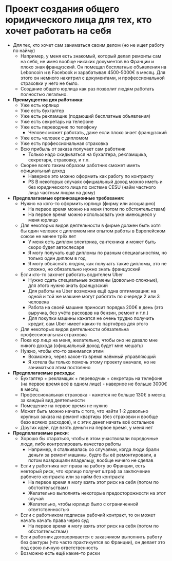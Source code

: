 # Проект создания общего юридического лица для тех, кто хочет работать на себя
* Для тех, кто хочет сам заниматься своим делом (но не ищет работу по найму)
  + Например, у меня есть знакомый, который делал ремонты сам на себя, не имея вообще никаких документов во Франции и плохо зная французский. Он помещал бесплатные объявления на Leboncoin и в Facebook и зарабатывал 4500-5000€ в месяц. Для этого он немного нахитрил с документами, и профессиональной страховки у него не было.
  + Создание общего юрлица как раз позволит людям работать полностью легально.
* **Преимущества для работника**:
  + Уже есть юрлицо
  + Уже есть бухгалтер
  + Уже есть рекламщик (подающий бесплатные объявления)
  + Уже есть секретарь на телефоне
  + Уже есть переводчик по телефону
    - Человек может работать, даже если плохо знает французский
  + Уже есть человек с дипломом
  + Уже есть профессиональная страховка 
  + Всю прибыль от заказа получает сам работник
    - Только надо скидываться на бухалтера, рекламщика, секретаря, страховку, и т.п.
  + Скорее всего таким образом работник сможет иметь официальный доход
    - Наверное это можно оформить как работу по контракту
    - PS В некоторых случаях официальный доход можно иметь и без юридического лица по системе CESU (найм частного лица частным лицом на дому)
* **Предполагаемые организационные требования**:
  + Нужно на кого-то оформить юрлицо (фирму или асоциацию)
    - На первое время можно на меня (потом по обстоятельствам)
    - На первое время можно использовать уже имеющееся у меня юрлицо
  + Для некоторых видов деятельности в фирме должен быть хотя бы один человек с дипломом или опытом работы в Европейском союзе не менее трёх лет
    - У меня есть диплом электрика, сантехника и может быть скоро будет автослесаря
    - Я могу получать ещё дипломы по разным специальностям, но только один диплом в год
    - Я могу объяснять людям, как получать такие дипломы, это не сложно, но обязательно нужно знать французский
  + Если кто-то захочет работать водителем Uber
    - Нужно сдать специальные экзамены (довольно сложные), для этого нужно знать французский
    - Для работы на Uber возможна ещё одна оптимизация: на одной и той же машине могут работать по очереди 2 или 3 человека
    - Работа на своей машине приносит порядка 200€ в день (это выручка, без учёта расходов на бензин, ремонт и т.п.)
    - Для покупки машины кажется не очень трудно получить кредит, сам Uber имеет каких-то партнёров для этого
  + Для некоторых видов деятельности обязательна профессиональная страховка
  + Пока юр лицо на меня, желательно, чтобы оно не давало мне никого дохода (официальный доход будет мне мешать)
  + Нужно, чтобы кто-то занимался этим
    - Возможно, через какое-то время наёмный управляющий
    - Я хотела бы только помочь этому проекту вначале, но не заниматься этим постоянно
* **Предполагаемые расходы**:
  + Бухгалтер + рекламщик + переводчик + секретарь на телефоне (на первое время всё в одном лице) - наверное не больше 3000€ в месяц
  + Профессиональная страховка - кажется не больше 130€ в месяц за каждый вид деятельности
  + Помещение на первое время не нужно
  + Может быть можно начать с того, что найти 1-2 довольно крупных заказа на ремонт квартиры (без страховки и вообще безо всяких расходов), и с этих денег начать всё остальное
  + Других идей, где взять деньги на первое время, у меня нет
* **Предполагаемые риски**:
  + Хорошо бы стараться, чтобы в этом участвовали порядочные люди, либо контролировать качество работы
    - Например, я сталкивалась со случаями, когда люди брали деньги за ремонт машины, будто бы её ремонтировали, а потом возвращали владельцу, вообще ничего не сделав 
  + Если у работника нет права на работу во Франции, есть некторый риск, что юрлицо получит штраф за заключение рабочего контракта или за найм без контракта
    - На первое время я могу взять этот риск на себя (потом по обстоятельствам)
    - Желательно выполнять некоторые предосторожности на этот случай
    - Желательно, чтобы юрлицо было с ограниченной ответственностью
  + Если с работником подписан рабочий контракт, то он может начать качать права через суд 
    - На первое время я могу взять этот риск на себя (потом по обстоятельствам)
  + Если работник договоривается с заказчиком выполнить работу без фактуры (что часто практикуется во Франции), он делает это под свою личную ответственность
  + Возможно есть ещё какие-то риски
